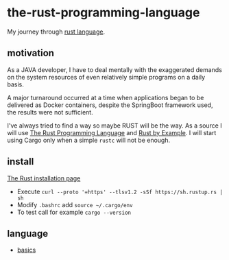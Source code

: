 # the-rust-programming-language
My journey through [rust language](https://www.rust-lang.org).

## motivation
As a JAVA developer, I have to deal mentally with the exaggerated demands on the system resources of even relatively 
simple programs on a daily basis. 

A major turnaround occurred at a time when applications began to be delivered as Docker containers, despite the 
SpringBoot framework used, the results were not sufficient.

I've always tried to find a way so maybe RUST will be the way. As a source I will use 
[The Rust Programming Language](https://doc.rust-lang.org/book/title-page.html) and 
[Rust by Example](https://doc.rust-lang.org/stable/rust-by-example/). 
I will start using Cargo only when a simple `rustc` will not be enough.

## install
[The Rust installation page](https://www.rust-lang.org/learn/get-started)
- Execute `curl --proto '=https' --tlsv1.2 -sSf https://sh.rustup.rs | sh`
- Modify `.bashrc` add `source ~/.cargo/env`
- To test call for example `cargo --version`

## language
- [basics](./basics/README.md)
